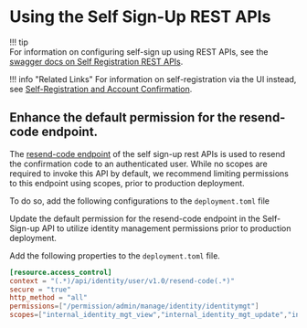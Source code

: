 # Using the Self Sign-Up REST APIs

!!! tip    
    For information on configuring self-sign up using REST APIs, see the [swagger docs on Self Registration REST APIs](https://api-docs.wso2.com/apidocs/is/is511/selfregister-v5.11.0/).
    

!!! info "Related Links" 
    For information on self-registration via the UI instead, see [Self-Registration and Account Confirmation](../../learn/self-registration-and-account-confirmation).

## Enhance the default permission for the resend-code endpoint.

The [resend-code endpoint](https://api-docs.wso2.com/apidocs/is/is511/selfregister-v5.11.0/#!/operations#SelfRegister#meResendCodePost) of the self sign-up rest APIs is used to resend the confirmation code to an authenticated user. While no scopes are required to invoke this API by default, we recommend limiting permissions to this endpoint using scopes, prior to production deployment.

To do so, add the following configurations to the `deployment.toml` file

Update the default permission for the resend-code endpoint in the Self-Sign-up API to utilize identity management permissions prior to production deployment.

Add the following properties to the `deployment.toml` file.

```toml
[resource.access_control]
context = "(.*)/api/identity/user/v1.0/resend-code(.*)"
secure = "true"
http_method = "all"
permissions=["/permission/admin/manage/identity/identitymgt"]
scopes=["internal_identity_mgt_view","internal_identity_mgt_update","internal_identity_mgt_create","internal_identity_mgt_delete"]
```